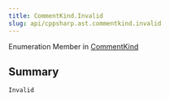 ```yaml
---
title: CommentKind.Invalid
slug: api/cppsharp.ast.commentkind.invalid
---
```

Enumeration Member in [CommentKind](/api/cppsharp/ast/commentkind)

## Summary



```csharp
Invalid
```

